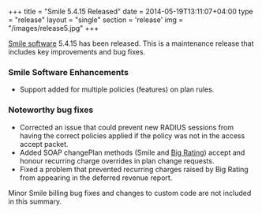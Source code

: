 +++
title = "Smile 5.4.15 Released"
date = 2014-05-19T13:11:07+04:00
type = "release"
layout = "single"
section = 'release'
img = "/images/release5.jpg"
+++

<p><a href="/solutions/smile/">Smile software</a>&nbsp;5.4.15 has been released. This is a maintenance release that includes key improvements and bug fixes.</p>
<h3>Smile Software Enhancements</h3>
<ul>
<li>Support added for multiple policies (features) on plan rules.</li>
</ul>
<h3>Noteworthy bug fixes</h3>
<ul>
<li>Corrected an issue that could prevent new RADIUS sessions from having the correct policies applied if the policy was not in the access accept packet.</li>
<li>Added SOAP changePlan methods (Smile and <a href="/solutions/bigrating/">Big Rating</a>) accept and honour recurring charge overrides in plan change requests.</li>
<li>Fixed a problem&nbsp;that prevented recurring charges raised by Big Rating from appearing in the deferred revenue report.</li>
</ul>
<p>Minor Smile billing bug fixes and changes to custom code are not included in this summary.</p>